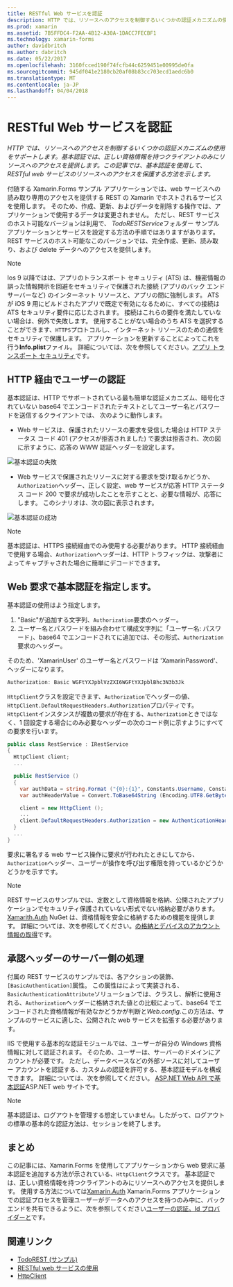 ```yaml
---
title: RESTful Web サービスを認証
description: HTTP では、リソースへのアクセスを制御するいくつかの認証メカニズムの使用をサポートします。 基本認証では、正しい資格情報を持つクライアントのみにリソースへのアクセスを提供します。 この記事では、基本認証を使用して、RESTful web サービスのリソースへのアクセスを保護する方法を示します。
ms.prod: xamarin
ms.assetid: 7B5FFDC4-F2AA-4B12-A30A-1DACC7FECBF1
ms.technology: xamarin-forms
author: davidbritch
ms.author: dabritch
ms.date: 05/22/2017
ms.openlocfilehash: 3160fcced190f74fcfb44c6259451e00995de0fa
ms.sourcegitcommit: 945df041e2180cb20af08b83cc703ecd1aedc6b0
ms.translationtype: MT
ms.contentlocale: ja-JP
ms.lasthandoff: 04/04/2018
---
```

# <a name="authenticating-a-restful-web-service"></a>RESTful Web サービスを認証

_HTTP では、リソースへのアクセスを制御するいくつかの認証メカニズムの使用をサポートします。基本認証では、正しい資格情報を持つクライアントのみにリソースへのアクセスを提供します。この記事では、基本認証を使用して、RESTful web サービスのリソースへのアクセスを保護する方法を示します。_

付随する Xamarin.Forms サンプル アプリケーションでは、web サービスへの読み取り専用のアクセスを提供する REST の Xamarin でホストされるサービスを使用します。 そのため、作成、更新、およびデータを削除する操作では、アプリケーションで使用するデータは変更されません。 ただし、REST サービスのホスト可能なバージョンは利用で、 *TodoRESTService*フォルダー サンプル アプリケーションとサービスを設定する方法の手順ではありますがあります。 REST サービスのホスト可能なこのバージョンでは、完全作成、更新、読み取り、および delete データへのアクセスを提供します。

> [!NOTE]
> Ios 9 以降ではは、アプリのトランスポート セキュリティ (ATS) は、機密情報の誤った情報開示を回避をセキュリティで保護された接続 (アプリのバック エンド サーバーなど) のインターネット リソースと、アプリの間に強制します。 ATS が iOS 9 用にビルドされたアプリで既定で有効になるために、すべての接続は ATS セキュリティ要件に応じたされます。 接続はこれらの要件を満たしていない場合は、例外で失敗します。
> 使用することがない場合のうち ATS を選択することができます、`HTTPS`プロトコルし、インターネット リソースのための通信をセキュリティで保護します。 アプリケーションを更新することによってこれを行う**Info.plist**ファイル。 詳細については、次を参照してください。[アプリ トランスポート セキュリティ](~/ios/app-fundamentals/ats.md)です。

## <a name="authenticating-users-over-http"></a>HTTP 経由でユーザーの認証

基本認証は、HTTP でサポートされている最も簡単な認証メカニズム、暗号化されていない base64 でエンコードされたテキストとしてユーザー名とパスワードを送信するクライアントでは、 次のように動作します。

- Web サービスは、保護されたリソースの要求を受信した場合は HTTP ステータス コード 401 (アクセスが拒否されました) で要求は拒否され、次の図に示すように、応答の WWW 認証ヘッダーを設定します。

![](rest-images/basic-authentication-fail.png "基本認証の失敗")

- Web サービスで保護されたリソースに対する要求を受け取るかどうか、`Authorization`ヘッダー、正しく設定、web サービスが応答 HTTP ステータス コード 200 で要求が成功したことを示すことと、必要な情報が、応答にします。 このシナリオは、次の図に表示されます。

![](rest-images/basic-authentication-success.png "基本認証の成功")

> [!NOTE]
> 基本認証は、HTTPS 接続経由でのみ使用する必要があります。 HTTP 接続経由で使用する場合、<code>Authorization</code>ヘッダーは、HTTP トラフィックは、攻撃者によってキャプチャされた場合に簡単にデコードできます。

## <a name="specifying-basic-authentication-in-a-web-request"></a>Web 要求で基本認証を指定します。

基本認証の使用はよう指定します。

1. "Basic"が追加する文字列、`Authorization`要求のヘッダー。
1. ユーザー名とパスワードを組み合わせて構成文字列に「ユーザー名: パスワード」、base64 でエンコードされてに追加では、その形式、`Authorization`要求のヘッダー。

そのため、'XamarinUser' のユーザー名とパスワードは 'XamarinPassword'、ヘッダーになります。

```csharp
Authorization: Basic WGFtYXJpblVzZXI6WGFtYXJpblBhc3N3b3Jk
```

`HttpClient`クラスを設定できます、`Authorization`でヘッダーの値、`HttpClient.DefaultRequestHeaders.Authorization`プロパティです。 `HttpClient`インスタンスが複数の要求が存在する、`Authorization`ときではなく、1 回設定する場合にのみ必要なヘッダーの次のコード例に示すようにすべての要求を行います。

```csharp
public class RestService : IRestService
{
  HttpClient client;
  ...

  public RestService ()
  {
    var authData = string.Format ("{0}:{1}", Constants.Username, Constants.Password);
    var authHeaderValue = Convert.ToBase64String (Encoding.UTF8.GetBytes (authData));

    client = new HttpClient ();
    ...
    client.DefaultRequestHeaders.Authorization = new AuthenticationHeaderValue ("Basic", authHeaderValue);
  }
  ...
}
```

要求に署名する web サービス操作に要求が行われたときにしてから、`Authorization`ヘッダー、ユーザーが操作を呼び出す権限を持っているかどうかどうかを示すです。

> [!NOTE]
> REST サービスのサンプルでは、定数として資格情報を格納、公開されたアプリケーションでセキュリティ保護されていない形式でない格納必要があります。 [Xamarith.Auth](https://www.nuget.org/packages/Xamarin.Auth/) NuGet は、資格情報を安全に格納するための機能を提供します。 詳細については、次を参照してください。[の格納とデバイスのアカウント情報の取得](~/xamarin-forms/data-cloud/authentication/oauth.md)です。


## <a name="processing-the-authorization-header-server-side"></a>承認ヘッダーのサーバー側の処理

付属の REST サービスのサンプルでは、各アクションの装飾、`[BasicAuthentication]`属性。 この属性はによって実装される、`BasicAuthenticationAttribute`ソリューションでは、クラスし、解析に使用される、`Authorization`ヘッダーに格納された値との比較によって、base64 でエンコードされた資格情報が有効なかどうかが判断と*Web.config*.この方法は、サンプルのサービスに適した、公開された web サービスを拡張する必要があります。

IIS で使用する基本的な認証モジュールでは、ユーザーが自分の Windows 資格情報に対して認証されます。 そのため、ユーザーは、サーバーのドメインにアカウントが必要です。 ただし、データベースなどの外部ソースに対してユーザー アカウントを認証する、カスタムの認証を許可する、基本認証モデルを構成できます。 詳細については、次を参照してください。 [ASP.NET Web API で基本認証](http://www.asp.net/web-api/overview/security/basic-authentication)ASP.NET web サイトです。

> [!NOTE]
> 基本認証は、ログアウトを管理する想定していません。したがって、ログアウトの標準の基本的な認証方法は、セッションを終了します。

## <a name="summary"></a>まとめ

この記事には、Xamarin.Forms を使用してアプリケーションから web 要求に基本認証を追加する方法が示されている、`HttpClient`クラスです。 基本認証では、正しい資格情報を持つクライアントのみにリソースへのアクセスを提供します。 使用する方法については[Xamarin.Auth](https://www.nuget.org/packages/Xamarin.Auth/) Xamarin.Forms アプリケーションでの認証プロセスを管理ユーザーがデータへのアクセスを持つのみ中に、バックエンドを共有できるように、次を参照してください[ユーザーの認証。Id プロバイダーと](~/xamarin-forms/data-cloud/authentication/oauth.md)です。


## <a name="related-links"></a>関連リンク

- [TodoREST (サンプル)](https://developer.xamarin.com/samples/xamarin-forms/WebServices/TodoREST/)
- [RESTful web サービスの使用](~/xamarin-forms/data-cloud/consuming/rest.md)
- [HttpClient](https://msdn.microsoft.com/library/system.net.http.httpclient(v=vs.110).aspx)

